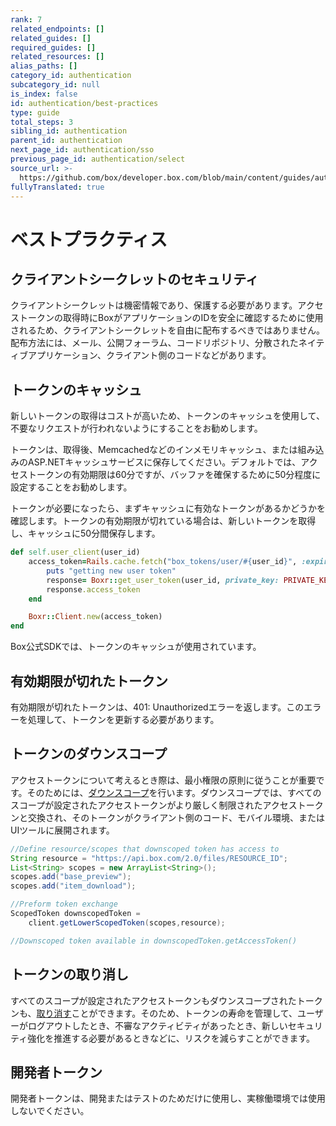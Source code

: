 ```yaml
---
rank: 7
related_endpoints: []
related_guides: []
required_guides: []
related_resources: []
alias_paths: []
category_id: authentication
subcategory_id: null
is_index: false
id: authentication/best-practices
type: guide
total_steps: 3
sibling_id: authentication
parent_id: authentication
next_page_id: authentication/sso
previous_page_id: authentication/select
source_url: >-
  https://github.com/box/developer.box.com/blob/main/content/guides/authentication/best-practices.md
fullyTranslated: true
---
```

# ベストプラクティス

## クライアントシークレットのセキュリティ

クライアントシークレットは機密情報であり、保護する必要があります。アクセストークンの取得時にBoxがアプリケーションのIDを安全に確認するために使用されるため、クライアントシークレットを自由に配布するべきではありません。配布方法には、メール、公開フォーラム、コードリポジトリ、分散されたネイティブアプリケーション、クライアント側のコードなどがあります。

## トークンのキャッシュ

新しいトークンの取得はコストが高いため、トークンのキャッシュを使用して、不要なリクエストが行われないようにすることをお勧めします。

トークンは、取得後、Memcachedなどのインメモリキャッシュ、または組み込みのASP.NETキャッシュサービスに保存してください。デフォルトでは、アクセストークンの有効期限は60分ですが、バッファを確保するために50分程度に設定することをお勧めします。

トークンが必要になったら、まずキャッシュに有効なトークンがあるかどうかを確認します。トークンの有効期限が切れている場合は、新しいトークンを取得し、キャッシュに50分間保存します。

```ruby
def self.user_client(user_id)
    access_token=Rails.cache.fetch("box_tokens/user/#{user_id}", :expires_in => 50.minutes) do
        puts "getting new user token"
        response= Boxr::get_user_token(user_id, private_key: PRIVATE_KEY, private_key_password: ENV['JWT_PRIVATE_KEY_PASSWORD'])
        response.access_token
    end

    Boxr::Client.new(access_token)
end

```

<Message tip>

Box公式SDKでは、トークンのキャッシュが使用されています。

</Message>

## 有効期限が切れたトークン

有効期限が切れたトークンは、401: Unauthorizedエラーを返します。このエラーを処理して、トークンを更新する必要があります。

## トークンのダウンスコープ

アクセストークンについて考えるとき際は、最小権限の原則に従うことが重要です。そのためには、[ダウンスコープ][downscope]を行います。ダウンスコープでは、すべてのスコープが設定されたアクセストークンがより厳しく制限されたアクセストークンと交換され、そのトークンがクライアント側のコード、モバイル環境、またはUIツールに展開されます。

```java
//Define resource/scopes that downscoped token has access to
String resource = "https://api.box.com/2.0/files/RESOURCE_ID";
List<String> scopes = new ArrayList<String>();
scopes.add("base_preview");
scopes.add("item_download");

//Preform token exchange
ScopedToken downscopedToken =
    client.getLowerScopedToken(scopes,resource);

//Downscoped token available in downscopedToken.getAccessToken()

```

## トークンの取り消し

すべてのスコープが設定されたアクセストークンもダウンスコープされたトークンも、[取り消す][revoke]ことができます。そのため、トークンの寿命を管理して、ユーザーがログアウトしたとき、不審なアクティビティがあったとき、新しいセキュリティ強化を推進する必要があるときなどに、リスクを減らすことができます。

## 開発者トークン

開発者トークンは、開発またはテストのためだけに使用し、実稼働環境では使用しないでください。

[downscope]: g://authentication/tokens/downscope

[revoke]: g://authentication/tokens/revoke

